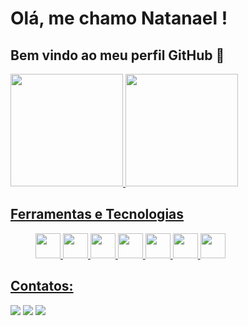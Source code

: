 # Olá, me chamo Natanael ! 
## Bem vindo ao meu perfil GitHub 👋

<div>
	<a href="https://github.com/natanael986">
	<img height="180em" src="https://github-readme-stats.vercel.app/api/top-langs/?username=natanael986&layout=compact&langs_count=7&theme=dracula"/>
	<img height="180em" src="https://github-readme-stats.vercel.app/api?username=natanael986&show_icons=true&theme=dracula&include_all_commits=true&count_private=true"/>
</div>

## Ferramentas e Tecnologias
<div>
	<figure>
		<img src="https://cdn.jsdelivr.net/gh/devicons/devicon/icons/html5/html5-original-wordmark.svg" width:"40" height="40"/>
		<img src="https://cdn.jsdelivr.net/gh/devicons/devicon/icons/css3/css3-original-wordmark.svg" width:"40" height="40"/>
		<img src="https://cdn.jsdelivr.net/gh/devicons/devicon/icons/bootstrap/bootstrap-original-wordmark.svg" width:"40" height="40"/>
		<img src="https://cdn.jsdelivr.net/gh/devicons/devicon/icons/javascript/javascript-original.svg" width:"40" height="40"/>
		<img src="https://cdn.jsdelivr.net/gh/devicons/devicon/icons/php/php-original.svg" width:"40" height="40"/>
    <img src="https://cdn.jsdelivr.net/gh/devicons/devicon/icons/laravel/laravel-plain-wordmark.svg" width:"40" height="40"/>
		<img src="https://cdn.jsdelivr.net/gh/devicons/devicon/icons/mysql/mysql-plain-wordmark.svg" width:"40" height="40"/>
	</figure>
</div>

	
## Contatos:
<div>
	<a href="https://instagram.com/natan.tsx" target="_blank"><img src="https://img.shields.io/badge/-Instagram-%23E4405F?style=for-the-badge&logo=instagram&logoColor=white" target="_blank"></a>
	<a href = "mailto:juniornatan986@gmail.com"><img src="https://img.shields.io/badge/Gmail-D14836?style=for-the-badge&logo=gmail&logoColor=white" target="_blank"></a>
	<a href="https://www.linkedin.com/in/natanael-junior-rocha-de-souza" target="_blank"><img src="https://img.shields.io/badge/-LinkedIn-%230077B5?style=for-the-badge&logo=linkedin&logoColor=white" target="_blank"></a>   
</div>

